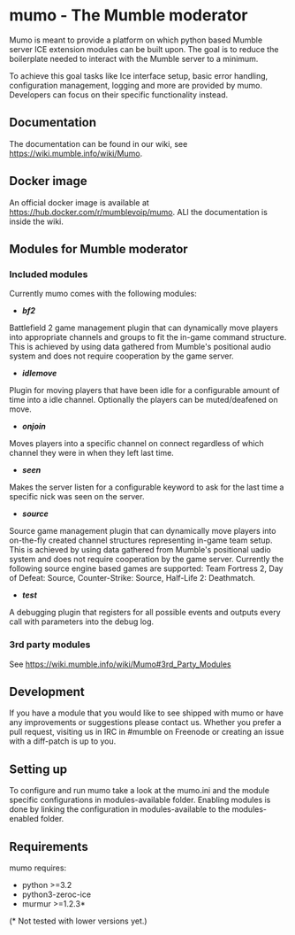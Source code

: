 # mumo - The Mumble moderator
Mumo is meant to provide a platform on which python based Mumble server ICE extension modules can be built upon. The goal is to reduce the boilerplate needed
to interact with the Mumble server to a minimum.

To achieve this goal tasks like Ice interface setup, basic error
handling, configuration management, logging and more are provided
by mumo. Developers can focus on their specific functionality instead.

## Documentation
The documentation can be found in our wiki, see https://wiki.mumble.info/wiki/Mumo.

## Docker image
An official docker image is available at https://hub.docker.com/r/mumblevoip/mumo.
ALl the documentation is inside the wiki.

## Modules for Mumble moderator
### Included modules
Currently mumo comes with the following modules:
 * ***bf2***

 Battlefield 2 game management plugin that can dynamically move players into appropriate channels and groups to fit the in-game command structure. This is achieved by using data gathered from Mumble's positional audio system and does not require cooperation by the game server.

 * ***idlemove***

 Plugin for moving players that have been idle for a configurable amount of time into a idle channel. Optionally the players can be muted/deafened on move.

 * ***onjoin***

 Moves players into a specific channel on connect regardless of which channel they were in when they left last time.

 * ***seen***

 Makes the server listen for a configurable keyword to ask for the last time a specific nick was seen on the server.

 * ***source***

 Source game management plugin that can dynamically move players into on-the-fly created channel structures representing in-game team setup. This is achieved by using data gathered from Mumble's positional uadio system and does not require cooperation by the game server. Currently the following source engine based games are supported: Team Fortress 2, Day of Defeat: Source, Counter-Strike: Source, Half-Life 2: Deathmatch.

 * ***test***

 A debugging plugin that registers for all possible events and outputs every call with parameters into the debug log.

### 3rd party modules
See https://wiki.mumble.info/wiki/Mumo#3rd_Party_Modules

## Development
If you have a module that you would like to see shipped with mumo or
have any improvements or suggestions please contact us. Whether you
prefer a pull request, visiting us in IRC in #mumble on Freenode or
creating an issue with a diff-patch is up to you.

## Setting up
To configure and run mumo take a look at the mumo.ini and the module
specific configurations in modules-available folder. Enabling modules
is done by linking the configuration in modules-available to the
modules-enabled folder.

## Requirements
mumo requires:
* python >=3.2
* python3-zeroc-ice
* murmur >=1.2.3*

(* Not tested with lower versions yet.)
